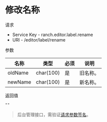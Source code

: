 # 修改名称

请求
- Service Key - ranch.editor.label.rename
- URI - /editor/label/rename

参数

|名称|类型|必须|说明|
|---|---|---|---|
|oldName|char(100)|是|旧名称。|
|newName|char(100)|是|新名称。|

返回值
```
""
```

> 后台管理接口，需验证[请求参数签名](https://github.com/heisedebaise/tephra/blob/master/tephra-ctrl/doc/sign.md)。